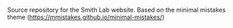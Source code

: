 Source repository for the Smith Lab website. Based on the minimal mistakes theme (https://mmistakes.github.io/minimal-mistakes/)
